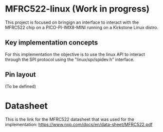 # MFRC522-linux (Work in progress)
This project is focused on bringign an interface to interact with the MFRC522 chip on a PICO-PI-IMX8-MINI running on a Kirkstone Linux distro.

## Key implementation concepts
For this implementation the objective is to use the linux API to interact through the SPI protocol using the "linux/spi/spidev.h" interface.

## Pin layout
(To be defined)

# Datasheet
This is the link for the MFRC522 datasheet that was used for the implementation:
https://www.nxp.com/docs/en/data-sheet/MFRC522.pdf
